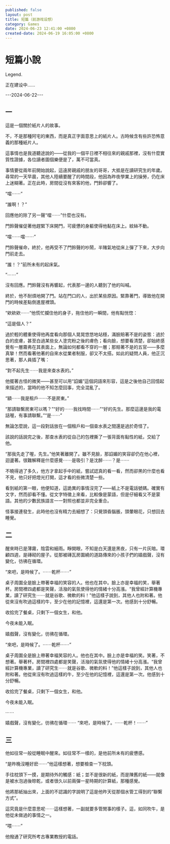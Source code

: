 ```yaml
---
published: false
layout: post
title: 短篇（前游戏设想）
category: Games
date: 2024-06-23 12:41:00 +0800
created-date: 2024-06-19 16:05:00 +0800
---
```

<style>
    article{
        text-indent: 3rem;
        line-height: 2.5rem;
    }
</style>
# 短篇小說
Legend. 

正在建设中……

---2024-06-22---

一
----
這是一個關於紙片人的故事。

不，不是那種阿宅的東西，而是真正字面意思上的紙片人。古時候含有些許恐怖意義的那種紙片人。

這事情也是我道聽途說的——從我的一個平日裡不相往來的親戚那裡，沒有什麼實質性證據，各位讀者圖個樂便是了，萬不可當真。

事情要從兩年前開始說起，這遠房親戚的朋友的哥哥，大抵是在讀研究生的年歲。尋常的一天早晨，其他人陸續要醒了的時間段，他因為昨夜學業上的操勞，仍在床上迷糊著。正在此時，房間從沒有來客的他，門鈴卻響了。

“噹⋯⋯”

“誰啊！？”

回應他的除了另一聲“噹⋯⋯”什麼也沒有。

門鈴聲催促著他趕緊下床開門，可疲憊的身軀使得他黏在床上。紋絲不動。

“噹⋯⋯噹⋯⋯”

門鈴聲催命，終於，他再受不了門鈴聲的吵鬧，半賭氣地從床上彈了下來，大步向門前走去。

“誰！？”前所未有的起床氣。

“⋯⋯”

沒有回應。門鈴聲沒有再響起，代表那一邊的人聽到了他的叫喊。

終於，他不耐煩地開了門。站在門口的人，出於某些原因。緊靠著門，導致他在開門的時候差點倒進屋裡頭。

“欸欸欸⋯⋯”他慌忙攔住他的身子，拖住他的一瞬間，他有點恍惚：

“這是個人？”

過於輕的體重使得他再度看向那個人晃晃悠悠地站穩，滿臉賠著不是的姿態：過於白的皮膚，甚至白過某些女人塗完粉之後的膚色；看向臉，想要看清楚，卻始終感覺有一層霧弗在其表面上，無論如何都看不穿的一層；那賠著不是的五官——多麼真摯！然而看著他著的自來水從業者制服，卻又不太搭。如此的疑問人員，他正沉思著，那人員插了嘴：

“對不起先生⋯⋯我是來查水表的。”

他擺著古怪的微笑——甚至可以用“諂媚”這個詞語來形容，這是之後他自己回憶起來描述的，當時的他不知怎麼回事，完全混亂了。

“額⋯⋯我是租戶⋯⋯不是房東。”

“那請聯繫房東可以嗎？”“好的⋯⋯我找時間⋯⋯”“好的先生。那麼這邊是我的電話喔，有事請聯繫。”“是⋯⋯”

無論怎麼說，這一段對話放在一個租戶和一個查水表之間還是過於奇怪了。

該說的話說完之後，那查水表的從自己的包裡撕了一張背面有黏性的紙，交給了他。

“那我先走了喔，先生。”他笑著離開了。雖不見臉，那諂媚的笑容卻仍在他心裡，迴盪著。很難解釋是什麼感覺⋯⋯是吸引？是沈醉⋯⋯？是⋯⋯

不曉得過了多久，他方才拿起手中的紙，嘗試認真的看一看，然而卻黑的什麼也看不見，他只好把燈光打開，這才看的些微清楚一些。

看到紙的第一眼，他便知道，這詭異的事情沒完了——紙上不是電話號碼。確實有文字，然而卻看不懂。從文字特徵上來看，比較像是蒙語，但是仔細看又不是蒙語。其他的少數民族語言一一對照也都並非完全重合。

怪事接連發生，此時他也沒有精力去細想了：只覺頭昏腦脹，頭暈眼花，只想回去睡覺。

二
---
醒來時已是薄霧，陰雲和細雨。睜開眼，不知是白天還是黑夜，只有一片灰暗。環顧四週，是磚砌的屋子。從那被磚瓦房圍繞的道路傳來的小孩子們的嬉戲聲，沒有變化，彷彿在循環。

“來吧，是時候了。⋯⋯乾杯⋯⋯”

桌子周圍全是臉上帶著幸福的笑容的人。他也在其中。臉上亦是幸福的笑，舉著杯。房間裡四處都是笑聲，活潑的氣氛使得他的情緒十分高漲。“我曾經計算機專業，讀了研究生⋯⋯就是谷歌、微軟的料！”他這樣子說到，其他人也附和著。他從來沒有吹過這樣的牛，至少在他的記憶裡，這還是第一次。他感到十分舒暢。

收拾完了餐桌，只剩下一個女生，和他。

今夜未能入眠。

嬉戲聲，沒有變化，彷彿在循環。

“來吧，是時候了。⋯⋯乾杯⋯⋯”

桌子周圍全是臉上帶著幸福笑容的人。他也在其中。臉上亦是幸福的笑。笑著，不想著。舉著杯。房間裡四處都是笑聲，活潑的氣氛使得他的情緒十分高漲。“我曾經計算機專業，讀了研究生⋯⋯就是谷歌、微軟的料！”他這樣子說到，其他人也附和著。他從來沒有吹過這樣的牛，至少在他的記憶裡，這還是第一次。他感到十分舒暢。

收拾完了餐桌，只剩下一個女生，和他。

今夜未能入眠。

⋯⋯

嬉戲聲，沒有變化，彷彿在循環⋯⋯
“來吧，是時候了。⋯⋯乾杯！⋯⋯”

三
---
他如往常一般從睡眠中醒來。如往常不一樣的，是他前所未有的疲憊感。

“是昨晚沒睡好麽⋯⋯”他這樣想著，想要檢查一下枕頭。

手往枕頭下一摸，是期待外的觸感：紙；並不是很新的紙，而是陳舊的紙——就像是被水泡過後晾乾，或者很久以前兩彈一星時期的計算紙，那種感覺。

他將那紙抽出來，上面的不認識的字說明了這是他昨天從那個水管工得到的“聯繫方式”。

這究竟是什麼意思呢⋯⋯這樣想著，一副就要多管閒事的樣子。這，如同吹牛，是他從未做過的事情之一。

“喂⋯⋯”

他撥通了研究所考古專業教授的電話。